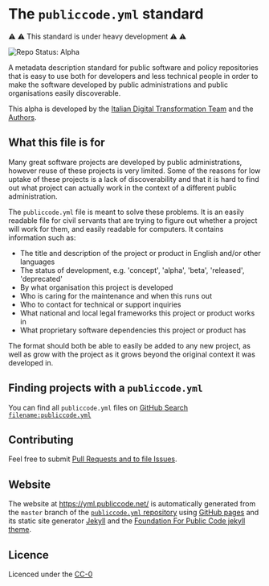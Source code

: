 # The `publiccode.yml` standard

:warning: :warning: This standard is under heavy development :warning: :warning:

![Repo Status: Alpha](https://img.shields.io/badge/status-alpha-lightgrey.svg?longCache=true&style=plastic)

A metadata description standard for public software and policy repositories that is easy to use both for developers and less technical people in order to make the software developed by public administrations and public organisations easily discoverable.

This alpha is developed by the [Italian Digital Transformation Team](https://teamdigitale.governo.it) and the [Authors](AUTHORS.md).

## What this file is for

Many great software projects are developed by public administrations, however reuse of these projects is very limited. Some of the reasons for low uptake of these projects is a lack of discoverability and that it is hard to find out what project can actually work in the context of a different public administration.

The `publiccode.yml` file is meant to solve these problems. It is an easily readable file for civil servants that are trying to figure out whether a project will work for them, and easily readable for computers. It contains information such as:

* The title and description of the project or product in English and/or other languages
* The status of development, e.g. 'concept', 'alpha', 'beta', 'released', 'deprecated'
* By what organisation this project is developed
* Who is caring for the maintenance and when this runs out
* Who to contact for technical or support inquiries
* What national and local legal frameworks this project or product works in
* What proprietary software dependencies this project or product has

The format should both be able to easily be added to any new project, as well as grow with the project as it grows beyond the original context it was developed in.



## Finding projects with a `publiccode.yml`

You can find all `publiccode.yml` files on [GitHub Search `filename:publiccode.yml`](https://github.com/search?utf8=%E2%9C%93&q=filename%3Apubliccode.yml&type=)

## Contributing

Feel free to submit [Pull Requests and to file Issues](CONTRIBUTING.md).

## Website

The website at <https://yml.publiccode.net/> is automatically generated from the `master` branch of the [`publiccode.yml` repository](https://github.com/publiccodenet/publiccode.yml) using [GitHub pages](https://pages.github.com) and its static site generator [Jekyll](https://jekyllrb.com) and the [Foundation For Public Code jekyll theme](https://github.com/publiccodenet/jekyll-theme).

## Licence

Licenced under the [CC-0](LICENSE)
